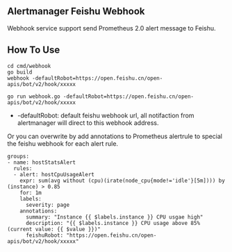 ## Alertmanager Feishu Webhook

Webhook service support send Prometheus 2.0 alert message to Feishu.

## How To Use

```
cd cmd/webhook
go build
webhook -defaultRobot=https://open.feishu.cn/open-apis/bot/v2/hook/xxxxx
```

```
go run webhook.go -defaultRobot=https://open.feishu.cn/open-apis/bot/v2/hook/xxxxx
```

* -defaultRobot: default feishu webhook url, all notifaction from alertmanager will direct to this webhook address.

Or you can overwrite by add annotations to Prometheus alertrule to special the feishu webhook for each alert rule.

```
groups:
- name: hostStatsAlert
  rules:
  - alert: hostCpuUsageAlert
    expr: sum(avg without (cpu)(irate(node_cpu{mode!='idle'}[5m]))) by (instance) > 0.85
    for: 1m
    labels:
      severity: page
    annotations:
      summary: "Instance {{ $labels.instance }} CPU usgae high"
      description: "{{ $labels.instance }} CPU usage above 85% (current value: {{ $value }})"
      feishuRobot: "https://open.feishu.cn/open-apis/bot/v2/hook/xxxxx"
```
